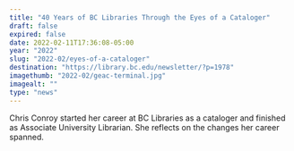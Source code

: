 ```yaml
---
title: "40 Years of BC Libraries Through the Eyes of a Cataloger"
draft: false
expired: false
date: 2022-02-11T17:36:08-05:00
year: "2022"
slug: "2022-02/eyes-of-a-cataloger"
destination: "https://library.bc.edu/newsletter/?p=1978"
imagethumb: "2022-02/geac-terminal.jpg"
imagealt: ""
type: "news"
---
```


Chris Conroy started her career at BC Libraries as a cataloger and finished as Associate University Librarian. She reflects on the changes her career spanned.